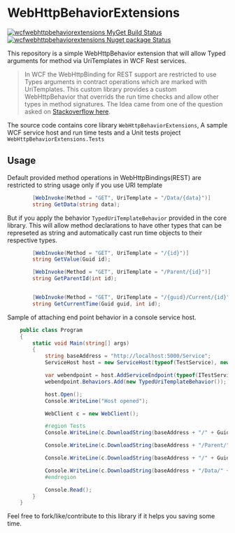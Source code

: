 # WebHttpBehaviorExtensions

[![wcfwebhttpbehaviorextensions MyGet Build Status](https://www.myget.org/BuildSource/Badge/wcfwebhttpbehaviorextensions?identifier=5172fa2f-2633-4a60-aee4-f554740f8da9)](https://www.myget.org/)  
                    [![wcfwebhttpbehaviorextensions Nuget package Status](https://img.shields.io/nuget/vpre/WebHttpBehaviorExtensions.svg)](https://www.nuget.org/packages/WebHttpBehaviorExtensions)

This repository is a simple WebHttpBehavior extension that will allow Typed arguments for method via UriTemplates in WCF Rest services.

>In WCF the WebHttpBinding for REST support are restricted to use Types arguments in contract operations which are marked with UriTemplates. This custom library provides a custom WebHttpBehavior that overrids the run time checks and allow other types in method signatures. The Idea came from one of the question asked on [Stackoverflow here](http://stackoverflow.com/questions/33018220/how-can-i-use-strongly-typed-parameters-in-the-uri-path-in-wcf-with-webhttpbindi, "How can I use strongly typed parameters in the uri path in WCF with WebHttpBinding").


The source code contains core library `WebHttpBehaviorExtensions`, A sample WCF service host and run time tests and a Unit tests project `WebHttpBehaviorExtensions.Tests`

## Usage

Default provided method operations in WebHttpBindings(REST) are restricted to string usage only if you use URI template
```csharp
        [WebInvoke(Method = "GET", UriTemplate = "/Data/{data}")]
        string GetData(string data);
```
But if you apply the behavior `TypedUriTemplateBehavior` provided in the core library. This will allow method declarations to have other types that can be represeted as string and automatically cast run time objects to their respective types.

```csharp
        [WebInvoke(Method = "GET", UriTemplate = "/{id}")]
        string GetValue(Guid id);

        [WebInvoke(Method = "GET", UriTemplate = "/Parent/{id}")]
        string GetParentId(int id);


        [WebInvoke(Method = "GET", UriTemplate = "/{guid}/Current/{id}")]
        string GetCurrentTime(Guid guid, int id);
```

Sample of attaching end point behavior in a console service host.

```csharp
    public class Program
    {
        static void Main(string[] args)
        {
            string baseAddress = "http://localhost:5000/Service";
            ServiceHost host = new ServiceHost(typeof(TestService), new Uri(baseAddress));

            var webendpoint = host.AddServiceEndpoint(typeof(ITestService), new WebHttpBinding(), "");
            webendpoint.Behaviors.Add(new TypedUriTemplateBehavior());

            host.Open();
            Console.WriteLine("Host opened");

            WebClient c = new WebClient();

            #region Tests
            Console.WriteLine(c.DownloadString(baseAddress + "/" + Guid.NewGuid().ToString()));

            Console.WriteLine(c.DownloadString(baseAddress + "/Parent/" + 20));

            Console.WriteLine(c.DownloadString(baseAddress + "/" + Guid.NewGuid() + "/Current/" + 10));

            Console.WriteLine(c.DownloadString(baseAddress + "/Data/" + "Mein_name_ist_WCF"));
            #endregion

            Console.Read();
        }
    }
```

Feel free to fork/like/contribute to this library if it helps you saving some time.
